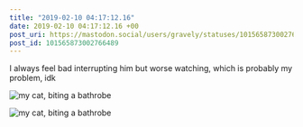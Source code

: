```yaml
---
title: "2019-02-10 04:17:12.16"
date: 2019-02-10 04:17:12.16 +00
post_uri: https://mastodon.social/users/gravely/statuses/101565873002766489
post_id: 101565873002766489
---
```

I always feel bad interrupting him but worse watching, which is probably my problem, idk


![my cat, biting a bathrobe](/images/11230978.jpg)

![my cat, biting a bathrobe](/images/11230981.jpg)

